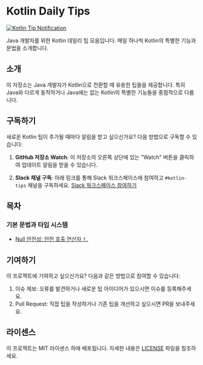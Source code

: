 # Kotlin Daily Tips

[![Kotlin Tip Notification](https://github.com/youngiggy/kotlin-tips/actions/workflows/slack-notification.yml/badge.svg)](https://github.com/youngiggy/kotlin-tips/actions/workflows/slack-notification.yml)

Java 개발자를 위한 Kotlin 데일리 팁 모음입니다. 매일 하나씩 Kotlin의 특별한 기능과 문법을 소개합니다.

## 소개

이 저장소는 Java 개발자가 Kotlin으로 전환할 때 유용한 팁들을 제공합니다. 특히 Java와 다르게 동작하거나 Java에는 없는 Kotlin의 특별한 기능들을 중점적으로 다룹니다.

## 구독하기

새로운 Kotlin 팁이 추가될 때마다 알림을 받고 싶으신가요? 다음 방법으로 구독할 수 있습니다:

1. **GitHub 저장소 Watch**: 이 저장소의 오른쪽 상단에 있는 "Watch" 버튼을 클릭하여 업데이트 알림을 받을 수 있습니다.

2. **Slack 채널 구독**: 아래 링크를 통해 Slack 워크스페이스에 참여하고 `#kotlin-tips` 채널을 구독하세요.
   [Slack 워크스페이스 참여하기](https://vroongcorp.slack.com/archives/C0959B6JGDV) <!-- 여기에 실제 Slack 초대 링크를 추가하세요 -->

## 목차

### 기본 문법과 타입 시스템
- [Null 안전성: 안전 호출 연산자 `?.`](01-기본-문법과-타입-시스템/01-null-안전성-안전-호출-연산자.md)
<!-- 팁들은 여기에 추가됩니다 -->

## 기여하기

이 프로젝트에 기여하고 싶으신가요? 다음과 같은 방법으로 참여할 수 있습니다:

1. 이슈 제보: 오류를 발견하거나 새로운 팁 아이디어가 있으시면 이슈를 등록해주세요.
2. Pull Request: 직접 팁을 작성하거나 기존 팁을 개선하고 싶으시면 PR을 보내주세요.

## 라이센스

이 프로젝트는 MIT 라이센스 하에 배포됩니다. 자세한 내용은 [LICENSE](LICENSE) 파일을 참조하세요.

